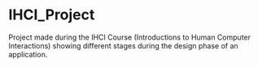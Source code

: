 # IHCI_Project
Project made during the IHCI Course (Introductions to Human Computer Interactions) showing different stages during the design phase of an application.
